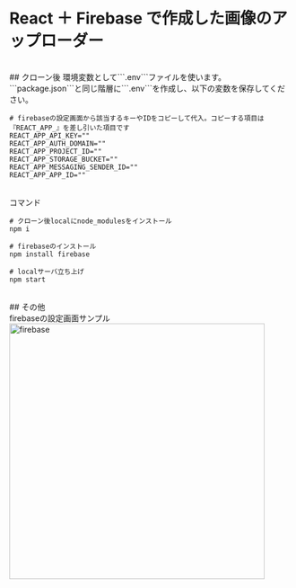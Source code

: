 # React ＋ Firebase で作成した画像のアップローダー

<br>
## クローン後
環境変数として```.env```ファイルを使います。<br>
```package.json```と同じ階層に```.env```を作成し、以下の変数を保存してください。

```
# firebaseの設定画面から該当するキーやIDをコピーして代入。コピーする項目は『REACT_APP_』を差し引いた項目です
REACT_APP_API_KEY=""
REACT_APP_AUTH_DOMAIN=""
REACT_APP_PROJECT_ID=""
REACT_APP_STORAGE_BUCKET=""
REACT_APP_MESSAGING_SENDER_ID=""
REACT_APP_APP_ID=""
```

<br>
コマンド

```
# クローン後localにnode_modulesをインストール
npm i

# firebaseのインストール
npm install firebase

# localサーバ立ち上げ
npm start
```

<br>
## その他
<br>
firebaseの設定画面サンプル
<br>
<img width="455" alt="firebase" src="https://github.com/takushisato/React-uploader/assets/58543074/3a4a839c-129b-4c0d-924b-89dd68e04330">
